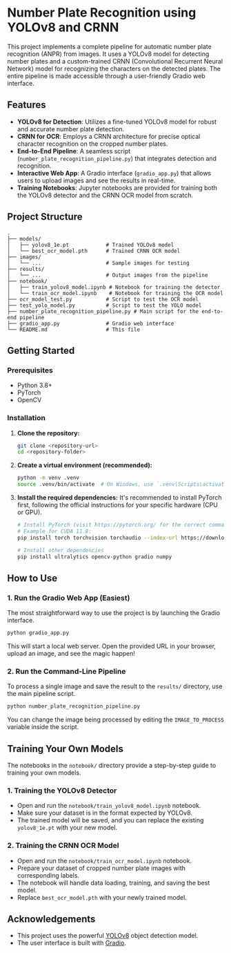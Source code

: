 # Number Plate Recognition using YOLOv8 and CRNN

This project implements a complete pipeline for automatic number plate recognition (ANPR) from images. It uses a YOLOv8 model for detecting number plates and a custom-trained CRNN (Convolutional Recurrent Neural Network) model for recognizing the characters on the detected plates. The entire pipeline is made accessible through a user-friendly Gradio web interface.

## Features

- **YOLOv8 for Detection**: Utilizes a fine-tuned YOLOv8 model for robust and accurate number plate detection.
- **CRNN for OCR**: Employs a CRNN architecture for precise optical character recognition on the cropped number plates.
- **End-to-End Pipeline**: A seamless script (`number_plate_recognition_pipeline.py`) that integrates detection and recognition.
- **Interactive Web App**: A Gradio interface (`gradio_app.py`) that allows users to upload images and see the results in real-time.
- **Training Notebooks**: Jupyter notebooks are provided for training both the YOLOv8 detector and the CRNN OCR model from scratch.

## Project Structure

```
.
├── models/
│   ├── yolov8_1e.pt            # Trained YOLOv8 model
│   └── best_ocr_model.pth      # Trained CRNN OCR model
├── images/
│   └── ...                     # Sample images for testing
├── results/
│   └── ...                     # Output images from the pipeline
├── notebook/
│   ├── train_yolov8_model.ipynb # Notebook for training the detector
│   └── train_ocr_model.ipynb    # Notebook for training the OCR model
├── ocr_model_test.py           # Script to test the OCR model
├── test_yolo_model.py          # Script to test the YOLO model
├── number_plate_recognition_pipeline.py # Main script for the end-to-end pipeline
├── gradio_app.py               # Gradio web interface
└── README.md                   # This file
```

## Getting Started

### Prerequisites

- Python 3.8+
- PyTorch
- OpenCV

### Installation

1.  **Clone the repository:**
    ```bash
    git clone <repository-url>
    cd <repository-folder>
    ```

2.  **Create a virtual environment (recommended):**
    ```bash
    python -m venv .venv
    source .venv/bin/activate  # On Windows, use `.venv\Scripts\activate`
    ```

3.  **Install the required dependencies:**
    It's recommended to install PyTorch first, following the official instructions for your specific hardware (CPU or GPU).
    ```bash
    # Install PyTorch (visit https://pytorch.org/ for the correct command)
    # Example for CUDA 11.8:
    pip install torch torchvision torchaudio --index-url https://download.pytorch.org/whl/cu118

    # Install other dependencies
    pip install ultralytics opencv-python gradio numpy
    ```

## How to Use

### 1. Run the Gradio Web App (Easiest)

The most straightforward way to use the project is by launching the Gradio interface.

```bash
python gradio_app.py
```

This will start a local web server. Open the provided URL in your browser, upload an image, and see the magic happen!

### 2. Run the Command-Line Pipeline

To process a single image and save the result to the `results/` directory, use the main pipeline script.

```bash
python number_plate_recognition_pipeline.py
```

You can change the image being processed by editing the `IMAGE_TO_PROCESS` variable inside the script.

## Training Your Own Models

The notebooks in the `notebook/` directory provide a step-by-step guide to training your own models.

### 1. Training the YOLOv8 Detector

-   Open and run the `notebook/train_yolov8_model.ipynb` notebook.
-   Make sure your dataset is in the format expected by YOLOv8.
-   The trained model will be saved, and you can replace the existing `yolov8_1e.pt` with your new model.

### 2. Training the CRNN OCR Model

-   Open and run the `notebook/train_ocr_model.ipynb` notebook.
-   Prepare your dataset of cropped number plate images with corresponding labels.
-   The notebook will handle data loading, training, and saving the best model.
-   Replace `best_ocr_model.pth` with your newly trained model.

## Acknowledgements

- This project uses the powerful [YOLOv8](https://github.com/ultralytics/ultralytics) object detection model.
- The user interface is built with [Gradio](https://www.gradio.app/).
